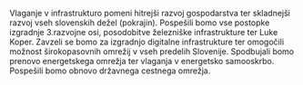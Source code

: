 Vlaganje v infrastrukturo pomeni hitrejši razvoj gospodarstva ter skladnejši razvoj vseh slovenskih dežel (pokrajin). Pospešili bomo vse postopke izgradnje 3.razvojne osi, posodobitve železniške infrastrukture ter Luke Koper. Zavzeli se bomo za izgradnjo digitalne infrastrukture ter omogočili možnost širokopasovnih omrežij v vseh predelih Slovenije. Spodbujali bomo prenovo energetskega omrežja ter vlaganja v energetsko samooskrbo. Pospešili bomo obnovo državnega cestnega omrežja.
